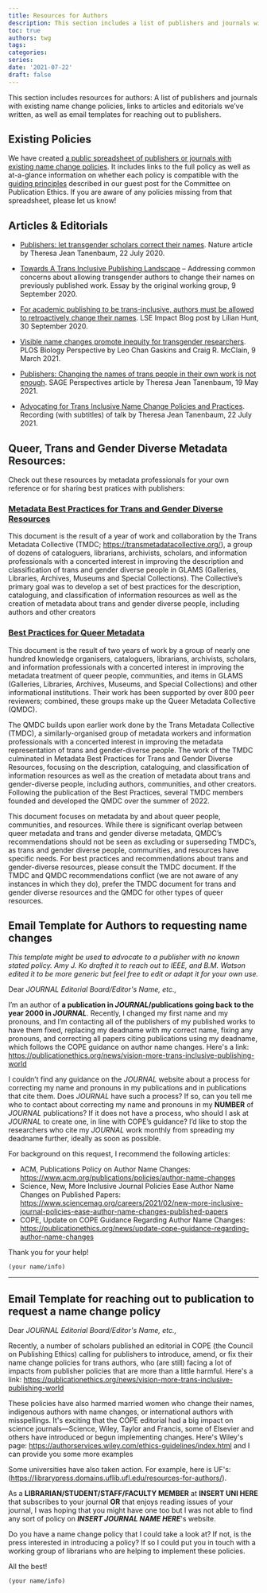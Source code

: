 ```yaml
---
title: Resources for Authors
description: This section includes a list of publishers and journals with existing name change policies, links to articles and editorials we’ve written, as well as email templates for reaching out to publishers.
toc: true
authors: twg
tags:
categories:
series:
date: '2021-07-22'
draft: false
---
```


This section includes resources for authors: A list of publishers and journals with existing name change policies, links to articles and editorials we’ve written, as well as email templates for reaching out to publishers.

<!--more-->

## Existing Policies

We have created [a public spreadsheet of publishers or journals with existing name change policies](https://t.co/RW550fAaQ8). It includes links to the full policy as well as at-a-glance information on whether each policy is compatible with the [guiding principles](/resources/principles/) described in our guest post for the Committee on Publication Ethics.
If you are aware of any policies missing from that spreadsheet, please let us know!

## Articles & Editorials

- [Publishers: let transgender scholars correct their names](https://www.nature.com/articles/d41586-020-02145-3). Nature article by Theresa Jean Tanenbaum, 22 July 2020.

- [Towards A Trans Inclusive Publishing Landscape](https://medium.com/the-name-change-policy-working-group/towards-a-trans-inclusive-publishing-landscape-893339b9868d) – Addressing common concerns about allowing transgender authors to change their names on previously published work. Essay by the original working group, 9 September 2020.

- [For academic publishing to be trans-inclusive, authors must be allowed to retroactively change their names](https://blogs.lse.ac.uk/impactofsocialsciences/2020/09/30/for-academic-publishing-to-be-trans-inclusive-authors-must-be-allowed-to-retroactively-change-their-names/). LSE Impact Blog post by Lilian Hunt, 30 September 2020.

- [Visible name changes promote inequity for transgender researchers](https://journals.plos.org/plosbiology/article?id=10.1371/journal.pbio.3001104). PLOS Biology Perspective by Leo Chan Gaskins and Craig R. McClain, 9 March 2021.

- [Publishers: Changing the names of trans people in their own work is not enough](https://perspectivesblog.sagepub.com/blog/author-services/publishers-changing-the-names-of-trans-people-in-their-own-work-is-not-enough). SAGE Perspectives article by Theresa Jean Tanenbaum, 19 May 2021.

- [Advocating for Trans Inclusive Name Change Policies and Practices](https://www.youtube.com/watch?v=eGR8TQpNj14). Recording (with subtitles) of talk by Theresa Jean Tanenbaum, 22 July 2021.

## Queer, Trans and Gender Diverse Metadata Resources:

Check out these resources by metadata professionals for your own reference or for sharing best pratices with publishers:

### [Metadata Best Practices for Trans and Gender Diverse Resources](https://zenodo.org/doi/10.5281/zenodo.10076876)
This document is the result of a year of work and collaboration by the Trans Metadata Collective (TMDC; https://transmetadatacollective.org/), a group of dozens of cataloguers, librarians, archivists, scholars, and information professionals with a concerted interest in improving the description and classification of trans and gender diverse people in GLAMS (Galleries, Libraries, Archives, Museums and Special Collections). The Collective’s primary goal was to develop a set of best practices for the description, cataloguing, and classification of information resources as well as the creation of metadata about trans and gender diverse people, including authors and other creators

### [Best Practices for Queer Metadata](https://zenodo.org/doi/10.5281/zenodo.12580530)
This document is the result of two years of work by a group of nearly one hundred knowledge organisers, cataloguers, librarians, archivists, scholars, and information professionals with a concerted interest in improving the metadata treatment of queer people, communities, and items in GLAMS (Galleries, Libraries, Archives, Museums, and Special Collections) and other informational institutions. Their work has been supported by over 800 peer reviewers; combined, these groups make up the Queer Metadata Collective (QMDC). 

The QMDC builds upon earlier work done by the Trans Metadata Collective (TMDC), a similarly-organised group of metadata workers and information professionals with a concerted interest in improving the metadata representation of trans and gender-diverse people. The work of the TMDC culminated in Metadata Best Practices for Trans and Gender Diverse Resources, focusing on the description, cataloguing, and classification of information resources as well as the creation of metadata about trans and gender-diverse people, including authors, communities, and other creators. Following the publication of the Best Practices, several TMDC members founded and developed the QMDC over the summer of 2022.

This document focuses on metadata by and about queer people, communities, and resources. While there is significant overlap between queer metadata and trans and gender diverse metadata, QMDC’s recommendations should not be seen as excluding or superseding TMDC’s, as trans and gender diverse people, communities, and resources have specific needs. For best practices and recommendations about trans and gender-diverse resources, please consult the TMDC document. If the TMDC and QMDC recommendations conflict (we are not aware of any instances in which they do), prefer the TMDC document for trans and gender diverse resources and the QMDC for other types of queer resources.


## Email Template for Authors to requesting name changes

*This template might be used to advocate to a publisher with no known stated policy. Amy J. Ko drafted it to reach out to IEEE, and B.M. Watson edited it to be more generic but feel free to edit or adapt it for your own use.*



Dear *JOURNAL Editorial Board/Editor's Name, etc.,*


I’m an author of **a publication in *JOURNAL*/publications going back to the year 2000 in *JOURNAL***. Recently, I changed my first name and my pronouns, and I’m contacting all of the publishers of my published works to have them fixed, replacing my deadname with my correct name, fixing any pronouns, and correcting all papers citing publications using my deadname, which follows the COPE guidance on author name changes. Here's a link: https://publicationethics.org/news/vision-more-trans-inclusive-publishing-world 



I couldn’t find any guidance on the *JOURNAL* website about a process for correcting my name and pronouns in my publications and in publications that cite them. Does *JOURNAL* have such a process? If so, can you tell me who to contact about correcting my name and pronouns in my **NUMBER** of *JOURNAL* publications? If it does not have a process, who should I ask at *JOURNAL* to create one, in line with COPE’s guidance? I’d like to stop the researchers who cite my *JOURNAL* work monthly from spreading my deadname further, ideally as soon as possible.



For background on this request, I recommend the following articles:
- ACM, Publications Policy on Author Name Changes: https://www.acm.org/publications/policies/author-name-changes
- Science, New, More Inclusive Journal Policies Ease Author Name Changes on Published Papers: https://www.sciencemag.org/careers/2021/02/new-more-inclusive-journal-policies-ease-author-name-changes-published-papers
- COPE, Update on COPE Guidance Regarding Author Name Changes: https://publicationethics.org/news/update-cope-guidance-regarding-author-name-changes



Thank you for your help!

    (your name/info)

---

## Email Template for reaching out to publication to request a name change policy

Dear *JOURNAL Editorial Board/Editor's Name, etc.,*



Recently, a number of scholars published an editorial in COPE (the Council on Publishing Ethics) calling for publishers to introduce, amend, or fix their name change policies for trans authors, who (are still) facing a lot of impacts from publisher policies that are more than a little harmful. Here's a link: https://publicationethics.org/news/vision-more-trans-inclusive-publishing-world 


These policies have also harmed married women who change their names, indigenous authors with name changes, or international authors with misspellings. It's exciting that the COPE editorial had a big impact on science journals—Science, Wiley, Taylor and Francis, some of Elsevier and others have introduced or begun implementing changes. Here's Wiley's page: https://authorservices.wiley.com/ethics-guidelines/index.html and I can provide you some more examples



Some universities have also taken action. For example, here is UF's: (https://librarypress.domains.uflib.ufl.edu/resources-for-authors/). 



As a **LIBRARIAN/STUDENT/STAFF/FACULTY MEMBER** at **INSERT UNI HERE** that subscribes to your journal **OR** that enjoys reading issues of your journal, I was hoping that you might have one too but I was not able to find any sort of policy on ***INSERT JOURNAL NAME HERE***'s website.



Do you have a name change policy that I could take a look at? If not, is the press interested in introducing a policy? If so I could put you in touch with a working group of librarians who are helping to implement these policies. 



All the best!

    (your name/info)  

